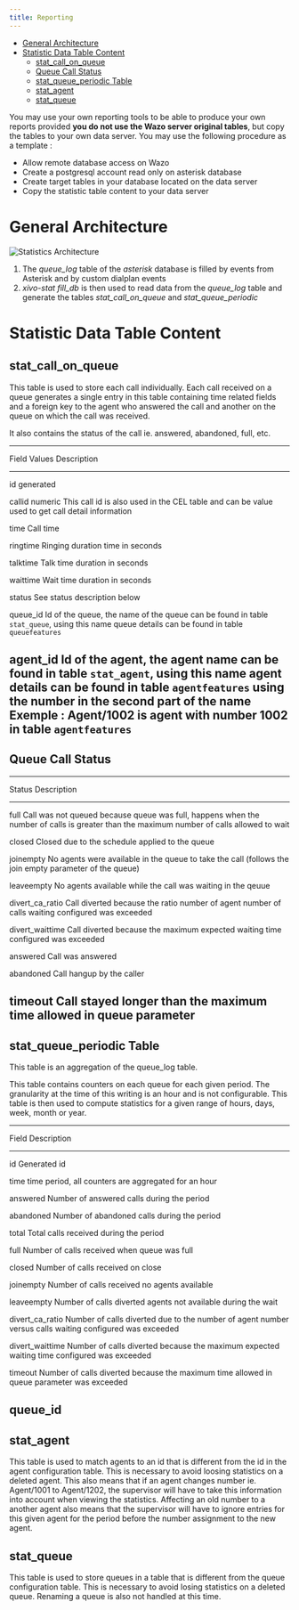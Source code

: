 ```yaml
---
title: Reporting
---
```


-   [General Architecture](#general-architecture)
-   [Statistic Data Table Content](#statistic-data-table-content)
    -   [stat\_call\_on\_queue](#stat_call_on_queue)
    -   [Queue Call Status](#queue-call-status)
    -   [stat\_queue\_periodic Table](#stat_queue_periodic-table)
    -   [stat\_agent](#stat_agent)
    -   [stat\_queue](#stat_queue)

You may use your own reporting tools to be able to produce your own
reports provided **you do not use the Wazo server original tables**, but
copy the tables to your own data server. You may use the following
procedure as a template :

-   Allow remote database access on Wazo
-   Create a postgresql account read only on asterisk database
-   Create target tables in your database located on the data server
-   Copy the statistic table content to your data server

General Architecture
====================

![Statistics Architecture](/images/uc-doc/contact_center/reporting/archi.png)

1.  The *queue\_log* table of the *asterisk* database is filled by
    events from Asterisk and by custom dialplan events
2.  *xivo-stat fill\_db* is then used to read data from the *queue\_log*
    table and generate the tables *stat\_call\_on\_queue* and
    *stat\_queue\_periodic*

Statistic Data Table Content
============================

stat\_call\_on\_queue
---------------------

This table is used to store each call individually. Each call received
on a queue generates a single entry in this table containing time
related fields and a foreign key to the agent who answered the call and
another on the queue on which the call was received.

It also contains the status of the call ie. answered, abandoned, full,
etc.

  --------------------------------------------------------------------------------
  Field       Values      Description
  ----------- ----------- --------------------------------------------------------
  id          generated

  callid      numeric     This call id is also used in the CEL table and can be
              value       used to get call detail information

  time        Call time

  ringtime                Ringing duration time in seconds

  talktime                Talk time duration in seconds

  waittime                Wait time duration in seconds

  status                  See status description below

  queue\_id               Id of the queue, the name of the queue can be found in
                          table `stat_queue`, using this name queue details can be
                          found in table `queuefeatures`

  agent\_id               Id of the agent, the agent name can be found in table
                          `stat_agent`, using this name agent details can be found
                          in table `agentfeatures` using the number in the second
                          part of the name Exemple : Agent/1002 is agent with
                          number 1002 in table `agentfeatures`
  --------------------------------------------------------------------------------

Queue Call Status
-----------------

  --------------------------------------------------------------------------------
  Status              Description
  ------------------- ------------------------------------------------------------
  full                Call was not queued because queue was full, happens when the
                      number of calls is greater than the maximum number of calls
                      allowed to wait

  closed              Closed due to the schedule applied to the queue

  joinempty           No agents were available in the queue to take the call
                      (follows the join empty parameter of the queue)

  leaveempty          No agents available while the call was waiting in the qeuue

  divert\_ca\_ratio   Call diverted because the ratio number of agent number of
                      calls waiting configured was exceeded

  divert\_waittime    Call diverted because the maximum expected waiting time
                      configured was exceeded

  answered            Call was answered

  abandoned           Call hangup by the caller

  timeout             Call stayed longer than the maximum time allowed in queue
                      parameter
  --------------------------------------------------------------------------------

stat\_queue\_periodic Table
---------------------------

This table is an aggregation of the queue\_log table.

This table contains counters on each queue for each given period. The
granularity at the time of this writing is an hour and is not
configurable. This table is then used to compute statistics for a given
range of hours, days, week, month or year.

  --------------------------------------------------------------------------------
  Field               Description
  ------------------- ------------------------------------------------------------
  id                  Generated id

  time                time period, all counters are aggregated for an hour

  answered            Number of answered calls during the period

  abandoned           Number of abandoned calls during the period

  total               Total calls received during the period

  full                Number of calls received when queue was full

  closed              Number of calls received on close

  joinempty           Number of calls received no agents available

  leaveempty          Number of calls diverted agents not available during the
                      wait

  divert\_ca\_ratio   Number of calls diverted due to the number of agent number
                      versus calls waiting configured was exceeded

  divert\_waittime    Number of calls diverted because the maximum expected
                      waiting time configured was exceeded

  timeout             Number of calls diverted because the maximum time allowed in
                      queue parameter was exceeded

  queue\_id
  --------------------------------------------------------------------------------

stat\_agent
-----------

This table is used to match agents to an id that is different from the
id in the agent configuration table. This is necessary to avoid loosing
statistics on a deleted agent. This also means that if an agent changes
number ie. Agent/1001 to Agent/1202, the supervisor will have to take
this information into account when viewing the statistics. Affecting an
old number to a another agent also means that the supervisor will have
to ignore entries for this given agent for the period before the number
assignment to the new agent.

stat\_queue
-----------

This table is used to store queues in a table that is different from the
queue configuration table. This is necessary to avoid losing statistics
on a deleted queue. Renaming a queue is also not handled at this time.
